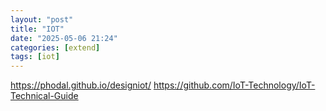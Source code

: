 ```yaml
---
layout: "post"
title: "IOT"
date: "2025-05-06 21:24"
categories: [extend]
tags: [iot]
---
```



https://phodal.github.io/designiot/
https://github.com/IoT-Technology/IoT-Technical-Guide

